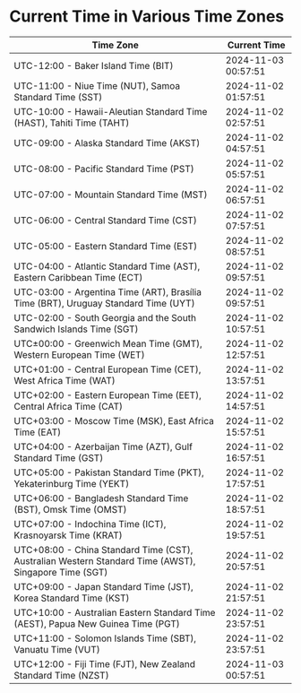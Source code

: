 # Current Time in Various Time Zones

| Time Zone | Current Time |
|-----------|--------------|
| UTC-12:00 - Baker Island Time (BIT) | 2024-11-03 00:57:51 |
| UTC-11:00 - Niue Time (NUT), Samoa Standard Time (SST) | 2024-11-02 01:57:51 |
| UTC-10:00 - Hawaii-Aleutian Standard Time (HAST), Tahiti Time (TAHT) | 2024-11-02 02:57:51 |
| UTC-09:00 - Alaska Standard Time (AKST) | 2024-11-02 04:57:51 |
| UTC-08:00 - Pacific Standard Time (PST) | 2024-11-02 05:57:51 |
| UTC-07:00 - Mountain Standard Time (MST) | 2024-11-02 06:57:51 |
| UTC-06:00 - Central Standard Time (CST) | 2024-11-02 07:57:51 |
| UTC-05:00 - Eastern Standard Time (EST) | 2024-11-02 08:57:51 |
| UTC-04:00 - Atlantic Standard Time (AST), Eastern Caribbean Time (ECT) | 2024-11-02 09:57:51 |
| UTC-03:00 - Argentina Time (ART), Brasília Time (BRT), Uruguay Standard Time (UYT) | 2024-11-02 09:57:51 |
| UTC-02:00 - South Georgia and the South Sandwich Islands Time (SGT) | 2024-11-02 10:57:51 |
| UTC±00:00 - Greenwich Mean Time (GMT), Western European Time (WET) | 2024-11-02 12:57:51 |
| UTC+01:00 - Central European Time (CET), West Africa Time (WAT) | 2024-11-02 13:57:51 |
| UTC+02:00 - Eastern European Time (EET), Central Africa Time (CAT) | 2024-11-02 14:57:51 |
| UTC+03:00 - Moscow Time (MSK), East Africa Time (EAT) | 2024-11-02 15:57:51 |
| UTC+04:00 - Azerbaijan Time (AZT), Gulf Standard Time (GST) | 2024-11-02 16:57:51 |
| UTC+05:00 - Pakistan Standard Time (PKT), Yekaterinburg Time (YEKT) | 2024-11-02 17:57:51 |
| UTC+06:00 - Bangladesh Standard Time (BST), Omsk Time (OMST) | 2024-11-02 18:57:51 |
| UTC+07:00 - Indochina Time (ICT), Krasnoyarsk Time (KRAT) | 2024-11-02 19:57:51 |
| UTC+08:00 - China Standard Time (CST), Australian Western Standard Time (AWST), Singapore Time (SGT) | 2024-11-02 20:57:51 |
| UTC+09:00 - Japan Standard Time (JST), Korea Standard Time (KST) | 2024-11-02 21:57:51 |
| UTC+10:00 - Australian Eastern Standard Time (AEST), Papua New Guinea Time (PGT) | 2024-11-02 23:57:51 |
| UTC+11:00 - Solomon Islands Time (SBT), Vanuatu Time (VUT) | 2024-11-02 23:57:51 |
| UTC+12:00 - Fiji Time (FJT), New Zealand Standard Time (NZST) | 2024-11-03 00:57:51 |
